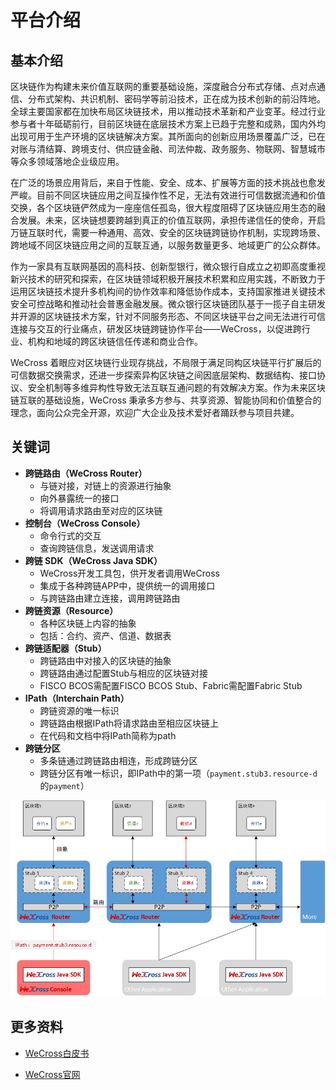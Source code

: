 # 平台介绍

## 基本介绍

区块链作为构建未来价值互联网的重要基础设施，深度融合分布式存储、点对点通信、分布式架构、共识机制、密码学等前沿技术，正在成为技术创新的前沿阵地。全球主要国家都在加快布局区块链技术，用以推动技术革新和产业变革。经过行业参与者十年砥砺前行，目前区块链在底层技术方案上已趋于完整和成熟，国内外均出现可用于生产环境的区块链解决方案。其所面向的创新应用场景覆盖广泛，已在对账与清结算、跨境支付、供应链金融、司法仲裁、政务服务、物联网、智慧城市等众多领域落地企业级应用。

在广泛的场景应用背后，来自于性能、安全、成本、扩展等方面的技术挑战也愈发严峻。目前不同区块链应用之间互操作性不足，无法有效进行可信数据流通和价值交换，各个区块链俨然成为一座座信任孤岛，很大程度阻碍了区块链应用生态的融合发展。未来，区块链想要跨越到真正的价值互联网，承担传递信任的使命，开启万链互联时代，需要一种通用、高效、安全的区块链跨链协作机制，实现跨场景、跨地域不同区块链应用之间的互联互通，以服务数量更多、地域更广的公众群体。

作为一家具有互联网基因的高科技、创新型银行，微众银行自成立之初即高度重视新兴技术的研究和探索，在区块链领域积极开展技术积累和应用实践，不断致力于运用区块链技术提升多机构间的协作效率和降低协作成本，支持国家推进关键技术安全可控战略和推动社会普惠金融发展。微众银行区块链团队基于一揽子自主研发并开源的区块链技术方案，针对不同服务形态、不同区块链平台之间无法进行可信连接与交互的行业痛点，研发区块链跨链协作平台——WeCross，以促进跨行业、机构和地域的跨区块链信任传递和商业合作。

WeCross 着眼应对区块链行业现存挑战，不局限于满足同构区块链平行扩展后的可信数据交换需求，还进一步探索异构区块链之间因底层架构、数据结构、接口协议、安全机制等多维异构性导致无法互联互通问题的有效解决方案。作为未来区块链互联的基础设施，WeCross 秉承多方参与、共享资源、智能协同和价值整合的理念，面向公众完全开源，欢迎广大企业及技术爱好者踊跃参与项目共建。

## 关键词

* **跨链路由（WeCross Router）**
  * 与链对接，对链上的资源进行抽象
  * 向外暴露统一的接口
  * 将调用请求路由至对应的区块链
* **控制台（WeCross Console）**
  * 命令行式的交互
  * 查询跨链信息，发送调用请求
* **跨链 SDK（WeCross Java SDK）**
  * WeCross开发工具包，供开发者调用WeCross
  * 集成于各种跨链APP中，提供统一的调用接口
  * 与跨链路由建立连接，调用跨链路由
* **跨链资源（Resource）**
  * 各种区块链上内容的抽象
  * 包括：合约、资产、信道、数据表
* **跨链适配器（Stub）**
  * 跨链路由中对接入的区块链的抽象
  * 跨链路由通过配置Stub与相应的区块链对接
  * FISCO BCOS需配置FISCO BCOS Stub、Fabric需配置Fabric Stub
* **IPath（Interchain Path）**
  * 跨链资源的唯一标识
  * 跨链路由根据IPath将请求路由至相应区块链上
  * 在代码和文档中将IPath简称为path
* **跨链分区**
  * 多条链通过跨链路由相连，形成跨链分区
  * 跨链分区有唯一标识，即IPath中的第一项（`payment.stub3.resource-d`的`payment`）

![](../images/framework.png)

## 更多资料

- [WeCross白皮书](https://mp.weixin.qq.com/s/w0APEAonFXbOoinMJipPAA)

- [WeCross官网](https://fintech.webank.com/wecross)
